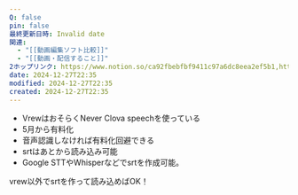 ```yaml
---
Q: false
pin: false
最終更新日時: Invalid date
関連:
  - "[[動画編集ソフト比較]]"
  - "[[動画・配信すること]]"
2ホップリンク: https://www.notion.so/ca92fbebfbf9411c97a6dc8eea2ef5b1,https://www.notion.so/3fc86171efd147fa869d57c01450ea68, https://www.notion.so/78abcd067d6648e392eac9dcece991ac, https://www.notion.so/ca92fbebfbf9411c97a6dc8eea2ef5b1
date: 2024-12-27T22:35
modified: 2024-12-27T22:35
created: 2024-12-27T22:35
---
```

  

- VrewはおそらくNever Clova speechを使っている
- 5月から有料化
- 音声認識しなければ有料化回避できる
- srtはあとから読み込み可能
- Google STTやWhisperなどでsrtを作成可能。

vrew以外でsrtを作って読み込めばOK！